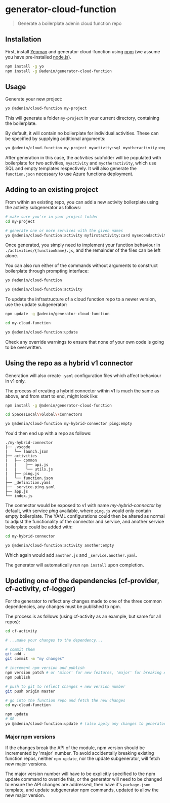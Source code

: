 # generator-cloud-function
> Generate a boilerplate adenin cloud function repo

## Installation

First, install [Yeoman](http://yeoman.io) and generator-cloud-function using [npm](https://www.npmjs.com/) (we assume you have pre-installed [node.js](https://nodejs.org/)).

```bash
npm install -g yo
npm install -g @adenin/generator-cloud-function
```

## Usage

Generate your new project:

```bash
yo @adenin/cloud-function my-project
```

This will generate a folder `my-project` in your current directory, containing the boilerplate.

By default, it will contain no boilerplate for individual activities. These can be specified by supplying additional arguments:

```bash
yo @adenin/cloud-function my-project myactivity:sql myotheractivity:empty
```

After generation in this case, the _activities_ subfolder will be populated with boilerplate for two activities, `myactivity` and `myotheractivity`, which use SQL and empty templates respectively. It will also generate the `function.json` necessary to use Azure functions deployment.

## Adding to an existing project

From within an existing repo, you can add a new activity boilerplate using the activity subgenerator as follows:

```bash
# make sure you're in your project folder
cd my-project 

# generate one or more services with the given names
yo @adenin/cloud-function:activity myfirstactivity:card mysecondactivity:sql
```

Once generated, you simply need to implement your function behaviour in `./activities/{functionName}.js`, and the remainder of the files can be left alone.

You can also run either of the commands without arguments to construct boilerplate through prompting interface:

```bash
yo @adenin/cloud-function

yo @adenin/cloud-function:activity
```

To update the infrastructure of a cloud function repo to a newer version, use the update subgenerator:

```bash
npm update -g @adenin/generator-cloud-function

cd my-cloud-function

yo @adenin/cloud-function:update
```
Check any override warnings to ensure that none of your own code is going to be overwritten.

## Using the repo as a hybrid v1 connector

Generation will also create `.yaml` configuration files which affect behaviour in v1 only.

The process of creating a hybrid connector within v1 is much the same as above, and from start to end, might look like:

```bash
npm install -g @adenin/generator-cloud-function

cd SpacesLocal\\Global\\Connectors

yo @adenin/cloud-function my-hybrid-connector ping:empty
```

You'd then end up with a repo as follows:

```
./my-hybrid-connector
├── .vscode
|   └── launch.json
├── activities
|   ├── common
|   |    ├── api.js
|   |    └── utils.js
|   ├── ping.js
|   └── function.json
├── _definition.yaml
├── _service.ping.yaml
├── app.js
└── index.js
```

The connector would be exposed to v1 with name _my-hybrid-connector_ by default, with service _ping_ available, where `ping.js` would only contain empty boilerplate. The YAML configurations could then be altered as normal to adjust the functionality of the connector and service, and another service boilerplate could be added with:

```bash
cd my-hybrid-connector

yo @adenin/cloud-function:activity another:empty
```

Which again would add `another.js` and `_service.another.yaml`.

The generator will automatically run `npm install` upon completion.

## Updating one of the dependencies (cf-provider, cf-activity, cf-logger)

For the generator to reflect any changes made to one of the three common dependencies, any changes must be published to npm.

The process is as follows (using cf-activity as an example, but same for all repos):

```bash
cd cf-activity

# ...make your changes to the dependency...

# commit them
git add .
git commit -m "my changes"

# increment npm version and publish
npm version patch # or 'minor' for new features, 'major' for breaking API changes (see below)
npm publish

# push to git to reflect changes + new version number
git push origin master

# go into the function repo and fetch the new changes
cd my-cloud-function

npm update
# OR
yo @adenin/cloud-function:update # (also apply any changes to generator)
```

### Major npm versions

If the changes break the API of the module, npm version should be incremented by 'major' number. To avoid accidentally breaking existing function repos, neither `npm update`, nor the update subgenerator, will fetch new major versions. 

The major version number will have to be explicitly specified to the npm update command to override this, or the generator will need to be changed to ensure the API changes are addressed, then have it's `package.json` template, and update subgenerator npm commands, updated to allow the new major version.
